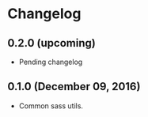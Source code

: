 # Changelog

## 0.2.0 (upcoming)

* Pending changelog

## 0.1.0 (December 09, 2016)

* Common sass utils.